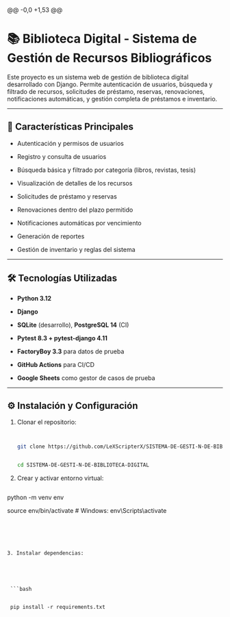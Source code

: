 
@@ -0,0 +1,53 @@


# 📚 Biblioteca Digital - Sistema de Gestión de Recursos Bibliográficos





Este proyecto es un sistema web de gestión de biblioteca digital desarrollado con Django. Permite autenticación de usuarios, búsqueda y filtrado de recursos, solicitudes de préstamo, reservas, renovaciones, notificaciones automáticas, y gestión completa de préstamos e inventario.





---





## 🚀 Características Principales





- Autenticación y permisos de usuarios


- Registro y consulta de usuarios


- Búsqueda básica y filtrado por categoría (libros, revistas, tesis)


- Visualización de detalles de los recursos


- Solicitudes de préstamo y reservas


- Renovaciones dentro del plazo permitido


- Notificaciones automáticas por vencimiento


- Generación de reportes


- Gestión de inventario y reglas del sistema





---





## 🛠️ Tecnologías Utilizadas





- **Python 3.12**


- **Django**


- **SQLite** (desarrollo), **PostgreSQL 14** (CI)


- **Pytest 8.3 + pytest-django 4.11**


- **FactoryBoy 3.3** para datos de prueba


- **GitHub Actions** para CI/CD


- **Google Sheets** como gestor de casos de prueba





---





## ⚙️ Instalación y Configuración





1. Clonar el repositorio:


   ```bash


   git clone https://github.com/LeXScripterX/SISTEMA-DE-GESTI-N-DE-BIBLIOTECA-DIGITAL.git


   cd SISTEMA-DE-GESTI-N-DE-BIBLIOTECA-DIGITAL


   ```


2. Crear y activar entorno virtual:





   ```bash


  python -m venv env


  source env/bin/activate  # Windows: env\Scripts\activate


  ```





3. Instalar dependencias:





   ```bash


   pip install -r requirements.txt


   ```